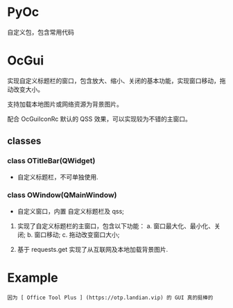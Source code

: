 # PyOc

自定义包，包含常用代码

# OcGui

实现自定义标题栏的窗口，包含放大、缩小、关闭的基本功能，实现窗口移动，拖动改变大小。

支持加载本地图片或网络资源为背景图片。

配合 OcGuiIconRc 默认的 QSS 效果，可以实现较为不错的主窗口。

## classes

### class OTitleBar(QWidget)

* 自定义标题栏，不可单独使用.

### class OWindow(QMainWindow)

* 自定义窗口，内置 自定义标题栏及 qss;

1. 实现了自定义标题栏的主窗口，包含以下功能：
    a. 窗口最大化、最小化、关闭;
    b. 窗口移动;
    c. 拖动改变窗口大小;

2. 基于 requests.get 实现了从互联网及本地加载背景图片.
    
# Example
    
    因为 [ Office Tool Plus ] (https://otp.landian.vip) 的 GUI 真的挺棒的
